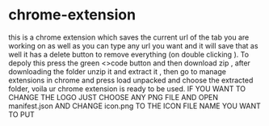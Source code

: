 # chrome-extension
this is a chrome extension which saves the current url of the tab you are working on as well as you can type any url you want and it will save that as well
it has a delete button to remove everything (on double clicking ).
To depoly this press the green <>code button and then download zip ,
after downloading the folder unzip it and extract it ,
then go to manage extensions in chrome and press load unpacked and choose the extracted folder,
voila ur chrome extension is ready to be used.
IF YOU WANT TO CHANGE THE LOGO JUST CHOOSE ANY PNG FILE AND OPEN manifest.json AND CHANGE icon.png TO THE ICON FILE NAME YOU WANT TO PUT 
